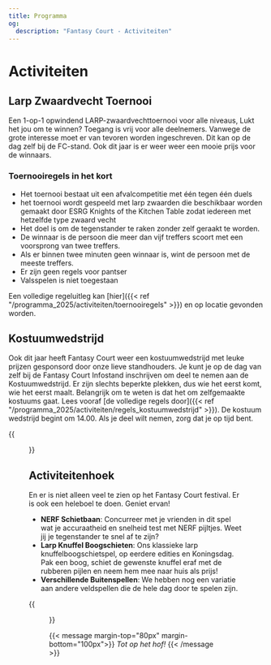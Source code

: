 ```yaml
---
title: Programma
og:
  description: "Fantasy Court - Activiteiten"
---
```


# Activiteiten

## Larp Zwaardvecht Toernooi

Een 1-op-1 opwindend LARP-zwaardvechttoernooi voor alle niveaus, Lukt het jou om te winnen? Toegang is vrij voor alle deelnemers. Vanwege de grote interesse moet er van tevoren worden ingeschreven. Dit kan op de dag zelf bij de FC-stand. Ook dit jaar is er weer weer een mooie prijs voor de winnaars.

### Toernooiregels in het kort
 * Het toernooi bestaat uit een afvalcompetitie met één tegen één duels 
 * het toernooi wordt gespeeld met larp zwaarden die beschikbaar worden gemaakt door ESRG Knights of the Kitchen Table zodat iedereen met hetzelfde type zwaard vecht
 * Het doel is om de tegenstander te raken zonder zelf geraakt te worden. 
 * De winnaar is de persoon die meer dan vijf treffers scoort met een voorsprong van twee treffers.
 * Als er binnen twee minuten geen winnaar is, wint de persoon met de meeste treffers.
 * Er zijn geen regels voor pantser
 * Valsspelen is niet toegestaan

Een volledige regeluitleg kan [hier]({{< ref "/programma_2025/activiteiten/toernooiregels" >}}) en op locatie gevonden worden.

<!--{{<figure src="/images/2025/_DSC5390.JPG" alt="Kostuumwedstrijd" height="400" >}}-->

## Kostuumwedstrijd
Ook dit jaar heeft Fantasy Court weer een kostuumwedstrijd met leuke prijzen gesponsord door onze lieve standhouders. Je kunt je op de dag van zelf bij de Fantasy Court Infostand inschrijven om deel te nemen aan de Kostuumwedstrijd. Er zijn slechts beperkte plekken, dus wie het eerst komt, wie het eerst maalt. Belangrijk om te weten is dat het om zelfgemaakte kostuums gaat. Lees vooraf [de volledige regels door]({{< ref "/programma_2025/activiteiten/regels_kostuumwedstrijd" >}}). De kostuum wedstrijd begint om 14.00. Als je deel wilt nemen, zorg dat je op tijd bent.

{{<figure src="/images/2025/_DSC5390.JPG" alt="Kostuumwedstrijd" height="400" >}}
    
## Activiteitenhoek
En er is niet alleen veel te zien op het Fantasy Court festival. Er is ook een heleboel te doen. Geniet ervan!
- **NERF Schietbaan**: Concurreer met je vrienden in dit spel wat je accuraatheid en snelheid test met NERF pijltjes. Weet jij je tegenstander te snel af te zijn?
- **Larp Knuffel Boogschieten**: Ons klassieke larp knuffelboogschietspel, op eerdere edities en Koningsdag. Pak een boog, schiet de gewenste knuffel eraf met de rubberen pijlen en neem hem mee naar huis als prijs!
- **Verschillende Buitenspellen**: We hebben nog een variatie aan andere veldspellen die de hele dag door te spelen zijn.

{{<figure src="/images/2025/2023_archery.jpg" alt="Activiteitenhoek" height="400" >}}

{{< message margin-top="80px" margin-bottom="100px">}}
_Tot op het hof!_
{{< /message >}}
